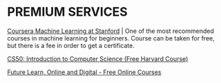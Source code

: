 # PREMIUM SERVICES
[Coursera Machine Learning at Stanford](https://www.coursera.org/learn/machine-learning) | One of the most recommended courses in machine learning for beginners. Course can be taken for free, but there is a fee in order to get a certificate.

[CS50: Introduction to Computer Science (Free Harvard Course)](https://www.edx.org/course/introduction-computer-science-harvardx-cs50x)

[Future Learn, Online and Digital - Free Online Courses](https://www.futurelearn.com/courses?utf8=✓&filter_category=online-and-digital&filter_availability=new-and-upcoming)
